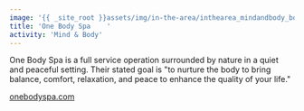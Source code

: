 ```yaml
---
image: '{{ _site_root }}assets/img/in-the-area/inthearea_mindandbody_bodyspa.jpg'
title: 'One Body Spa	'
activity: 'Mind & Body'
---
```

<p>One Body Spa&nbsp;is a full service operation surrounded by nature in a quiet and peaceful setting.&nbsp;Their stated goal is "to nurture the body to bring balance, comfort, relaxation, and peace to enhance the quality of your life."&nbsp;</p><p><a href="http://www.onebodyspa.com/" target="_blank">onebodyspa.com</a></p>